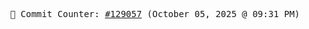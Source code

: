 <p align="center">
    <samp>
        📮 Commit Counter: <a href="https://github.com/Javascript-void0/Javascript-void0/commits/main">#129057</a> (October 05, 2025 @ 09:31 PM)
    </samp>
</p>